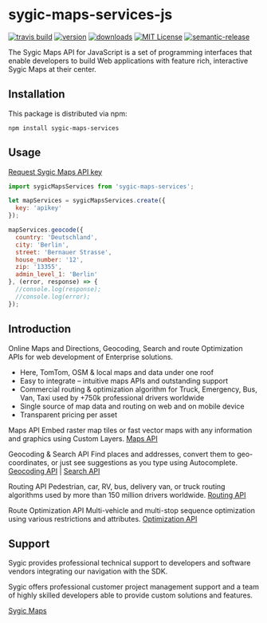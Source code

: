 # sygic-maps-services-js
[![travis build](https://travis-ci.org/Sygic/sygic-maps-services-js.svg?branch=master)](https://travis-ci.org/Sygic/sygic-maps-services-js)
[![version](https://img.shields.io/npm/v/sygic-maps-services.svg?style=flat-square)](http://npm.im/sygic-maps-services)
[![downloads](https://img.shields.io/npm/dm/sygic-maps-services.svg?style=flat-square)](http://npm-stat.com/charts.html?package=sygic-maps-services&from=2018-03-01)
[![MIT License](https://img.shields.io/npm/l/sygic-maps-services.svg?style=flat-square)](http://opensource.org/licenses/MIT)
[![semantic-release](https://img.shields.io/badge/%20%20%F0%9F%93%A6%F0%9F%9A%80-semantic--release-e10079.svg?style=flat-square)](https://github.com/semantic-release/semantic-release)

The Sygic Maps API for JavaScript is a set of programming interfaces that enable developers to build Web applications with feature rich, interactive Sygic Maps at their center.

## Installation

This package is distributed via npm:

```
npm install sygic-maps-services
```

## Usage

[Request Sygic Maps API key](https://www.sygic.com/business/request-sygic-maps-trial-api-key)

```javascript
import sygicMapsServices from 'sygic-maps-services';

let mapServices = sygicMapsServices.create({
  key: 'apikey'
});

mapServices.geocode({
  country: 'Deutschland',
  city: 'Berlin',
  street: 'Bernauer Strasse',
  house_number: '12',
  zip: '13355',
  admin_level_1: 'Berlin'
}, (error, response) => {
  //console.log(response);
  //console.log(error);
});
```

## Introduction

Online Maps and Directions, Geocoding, Search and route Optimization APIs for web development of Enterprise solutions.

- Here, TomTom, OSM & local maps and data under one roof
- Easy to integrate – intuitive maps APIs and outstanding support
- Commercial routing & optimization algorithm for Truck, Emergency, Bus, Van, Taxi used by +750k professional drivers worldwide
- Single source of map data and routing on web and on mobile device
- Transparent pricing per asset

Maps API
Embed raster map tiles or fast vector maps with any information and graphics using Custom Layers.
[Maps API](http://www.sygic.com/developers/maps-api-services/javascript-map-api)

Geocoding & Search API
Find places and addresses, convert them to geo-coordinates, or just see suggestions as you type using Autocomplete.
[Geocoding API](http://www.sygic.com/developers/maps-api-services/geolocation-and-search-api) | [Search API](http://www.sygic.com/developers/maps-api-services/search-api)

Routing API
Pedestrian, car, RV, bus, delivery van, or truck routing algorithms used by more than 150 million drivers worldwide.
[Routing API](http://www.sygic.com/developers/maps-api-services/routing-api)

Route Optimization API
Multi-vehicle and multi-stop sequence optimization using various restrictions and attributes.
[Optimization API](http://www.sygic.com/developers/maps-api-services/optimization-api)

## Support

Sygic provides professional technical support to developers and software vendors integrating our navigation with the SDK.

Sygic offers professional customer project management support and a team of highly skilled developers able to provide custom solutions and features.

[Sygic Maps](http://www.sygic.com/developers/products/sygic-maps-api)